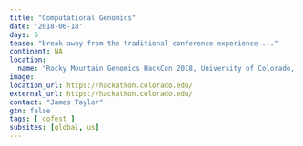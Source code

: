 ```yaml
---
title: "Computational Genomics"
date: '2018-06-18'
days: 6
tease: "break away from the traditional conference experience ..."
continent: NA
location:
  name: "Rocky Mountain Genomics HackCon 2018, University of Colorado, Boulder, Colorado, United States"
image: 
location_url: https://hackathon.colorado.edu/
external_url: https://hackathon.colorado.edu/
contact: "James Taylor"
gtn: false
tags: [ cofest ]
subsites: [global, us]
---
```

